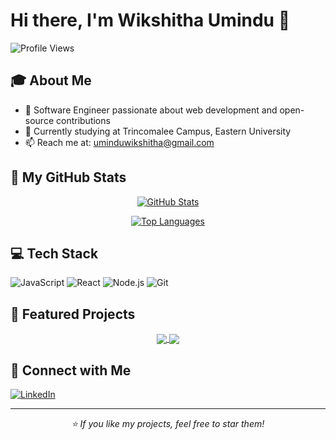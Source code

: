 # Hi there, I'm Wikshitha Umindu 👋

![Profile Views](https://komarev.com/ghpvc/?username=wikshitha)

## 🎓 About Me
- 🌟 Software Engineer passionate about web development and open-source contributions
- 🏢 Currently studying at Trincomalee Campus, Eastern University
- 📫 Reach me at: uminduwikshitha@gmail.com

## 🚀 My GitHub Stats

<div align="center">

[![GitHub Stats](https://github-readme-stats.vercel.app/api?username=wikshitha&show_icons=true&theme=radical)](https://github.com/WikshithaUmindu)

[![Top Languages](https://github-readme-stats.vercel.app/api/top-langs/?username=wikshitha&layout=compact&theme=radical)](https://github.com/WikshithaUmindu)

</div>

## 💻 Tech Stack
![JavaScript](https://img.shields.io/badge/-JavaScript-F7DF1E?style=flat-square&logo=javascript&logoColor=black)
![React](https://img.shields.io/badge/-React-61DAFB?style=flat-square&logo=react&logoColor=black)
![Node.js](https://img.shields.io/badge/-Node.js-339933?style=flat-square&logo=node.js&logoColor=white)
![Git](https://img.shields.io/badge/-Git-F05032?style=flat-square&logo=git&logoColor=white)

## 🌟 Featured Projects
<div align="center">
<a href="https://github.com/WikshithaUmindu/project-1">
  <img align="center" src="https://github-readme-stats.vercel.app/api/pin/?username=wikshitha&repo=project-1&theme=radical" />
</a>
<a href="https://github.com/WikshithaUmindu/project-2">
  <img align="center" src="https://github-readme-stats.vercel.app/api/pin/?username=wikshitha&repo=project-2&theme=radical" />
</a>
</div>

## 🤝 Connect with Me
[![LinkedIn](https://img.shields.io/badge/-LinkedIn-0A66C2?style=flat-square&logo=linkedin&logoColor=white)](https://linkedin.com/in/wikshithaumindu)

---
<div align="center">
  <i>⭐️ If you like my projects, feel free to star them!</i>
</div>
